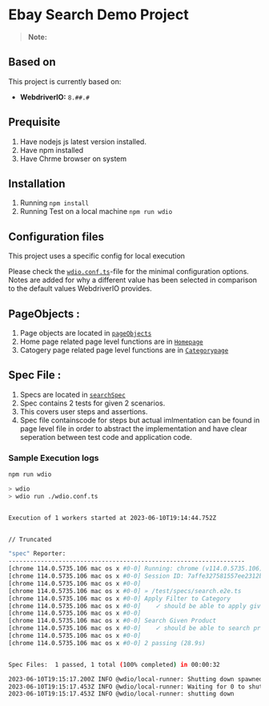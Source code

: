 # Ebay Search Demo Project


> **Note:**

## Based on

This project is currently based on:

- **WebdriverIO:** `8.##.#`

## Prequisite
1. Have nodejs js latest version installed.
1. Have npm  installed
1. Have Chrme browser on system

## Installation

1. Running `npm install`
1. Running Test on a local machine `npm run wdio`


## Configuration files

This project uses a specific config for local execution

Please check the [`wdio.conf.ts`](./wdio.conf.ts)-file for the minimal configuration options. Notes are added for why
a different value has been selected in comparison to the default values WebdriverIO provides.


## PageObjects : 
1. Page objects are located in [`pageObjects`](./test/pageobjects/)
1. Home page related page level functions are in [`Homepage`](./test/pageobjects/home.page.ts)
1. Catogery page related page level functions are in [`Categorypage`](./test/pageobjects/category.page.ts)

## Spec File : 
1. Specs are  located in [`searchSpec`](./test/specs/search.e2e.ts)
1. Spec contains 2 tests for given 2 scenarios.
1. This covers user steps and assertions.
1. Spec file containscode for steps but actual imlmentation can be found in page level file in order to abstract the implementation and have clear seperation between test code and application code.


### Sample Execution logs

   ```bash
  npm run wdio                                                                                                                                                                   00:44:26

> wdio
> wdio run ./wdio.conf.ts


Execution of 1 workers started at 2023-06-10T19:14:44.752Z


// Truncated

 "spec" Reporter:
------------------------------------------------------------------
[chrome 114.0.5735.106 mac os x #0-0] Running: chrome (v114.0.5735.106) on mac os x
[chrome 114.0.5735.106 mac os x #0-0] Session ID: 7affe327581557ee2312b24b63f83cd3
[chrome 114.0.5735.106 mac os x #0-0]
[chrome 114.0.5735.106 mac os x #0-0] » /test/specs/search.e2e.ts
[chrome 114.0.5735.106 mac os x #0-0] Apply Filter to Category
[chrome 114.0.5735.106 mac os x #0-0]    ✓ should be able to apply given filter to search category
[chrome 114.0.5735.106 mac os x #0-0]
[chrome 114.0.5735.106 mac os x #0-0] Search Given Product
[chrome 114.0.5735.106 mac os x #0-0]    ✓ should be able to search product in search bar
[chrome 114.0.5735.106 mac os x #0-0]
[chrome 114.0.5735.106 mac os x #0-0] 2 passing (28.9s)


Spec Files:	 1 passed, 1 total (100% completed) in 00:00:32

2023-06-10T19:15:17.200Z INFO @wdio/local-runner: Shutting down spawned worker
2023-06-10T19:15:17.453Z INFO @wdio/local-runner: Waiting for 0 to shut down gracefully
2023-06-10T19:15:17.453Z INFO @wdio/local-runner: shutting down
```







